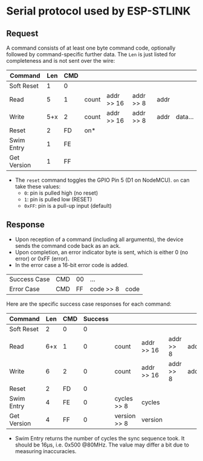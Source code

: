 # Serial protocol used by ESP-STLINK

## Request

A command consists of at least one byte command code, optionally followed
by command-specific further data. The `Len` is just listed for completeness
and is not sent over the wire:

| Command     | Len | CMD |       |            |           |      |       |
|-------------|-----|-----|-------|------------|-----------|------|-------|
| Soft Reset  | 1   | 0   |       |            |           |      |       |
| Read        | 5   | 1   | count | addr >> 16 | addr >> 8 | addr |       |
| Write       | 5+x | 2   | count | addr >> 16 | addr >> 8 | addr | data… |
| Reset       | 2   | FD  | on\*  |            |           |      |       |
| Swim Entry  | 1   | FE  |       |            |           |      |       |
| Get Version | 1   | FF  |       |            |           |      |       |

* The `reset` command toggles the GPIO Pin 5 (D1 on NodeMCU).
  `on` can take these values:
  * `0`: pin is pulled high (no reset)
  * `1`: pin is pulled low (RESET)
  * `0xFF`: pin is a pull-up input (default)

## Response

* Upon reception of a command (including all arguments), the device sends
  the command code back as an ack.
* Upon completion, an error indicator byte is sent, which is either 0 (no
  error) or 0xFF (error).
* In the error case a 16-bit error code is added.

|              |     |    |           |      |
|--------------|-----|----|-----------|------|
| Success Case | CMD | 00 | …         |      |
| Error Case   | CMD | FF | code >> 8 | code |

Here are the specific success case responses for each command:

| Command     | Len | CMD | Success |              |            |           |      |       |
|-------------|-----|-----|---------|--------------|------------|-----------|------|-------|
| Soft Reset  | 2   | 0   | 0       |              |            |           |      |       |
| Read        | 6+x | 1   | 0       | count        | addr >> 16 | addr >> 8 | addr | data… |
| Write       | 6   | 2   | 0       | count        | addr >> 16 | addr >> 8 | addr |       |
| Reset       | 2   | FD  | 0       |              |            |           |      |       |
| Swim Entry  | 4   | FE  | 0       | cycles >> 8  | cycles     |           |      |       |
| Get Version | 4   | FF  | 0       | version >> 8 | version    |           |      |       |

* Swim Entry returns the number of cycles the sync sequence took.
  It should be 16μs, i.e. 0x500 @80MHz. The value may differ a bit due to
  measuring inaccuracies.



